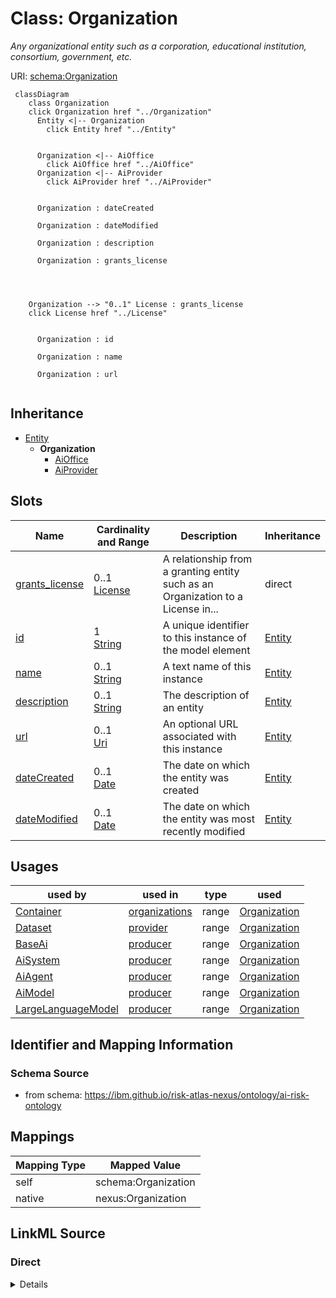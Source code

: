 

# Class: Organization


_Any organizational entity such as a corporation, educational institution, consortium, government, etc._





URI: [schema:Organization](http://schema.org/Organization)






```mermaid
 classDiagram
    class Organization
    click Organization href "../Organization"
      Entity <|-- Organization
        click Entity href "../Entity"


      Organization <|-- AiOffice
        click AiOffice href "../AiOffice"
      Organization <|-- AiProvider
        click AiProvider href "../AiProvider"


      Organization : dateCreated

      Organization : dateModified

      Organization : description

      Organization : grants_license




    Organization --> "0..1" License : grants_license
    click License href "../License"


      Organization : id

      Organization : name

      Organization : url


```





## Inheritance
* [Entity](Entity.md)
    * **Organization**
        * [AiOffice](AiOffice.md)
        * [AiProvider](AiProvider.md)



## Slots

| Name | Cardinality and Range | Description | Inheritance |
| ---  | --- | --- | --- |
| [grants_license](grants_license.md) | 0..1 <br/> [License](License.md) | A relationship from a granting entity such as an Organization to a License in... | direct |
| [id](id.md) | 1 <br/> [String](String.md) | A unique identifier to this instance of the model element | [Entity](Entity.md) |
| [name](name.md) | 0..1 <br/> [String](String.md) | A text name of this instance | [Entity](Entity.md) |
| [description](description.md) | 0..1 <br/> [String](String.md) | The description of an entity | [Entity](Entity.md) |
| [url](url.md) | 0..1 <br/> [Uri](Uri.md) | An optional URL associated with this instance | [Entity](Entity.md) |
| [dateCreated](dateCreated.md) | 0..1 <br/> [Date](Date.md) | The date on which the entity was created | [Entity](Entity.md) |
| [dateModified](dateModified.md) | 0..1 <br/> [Date](Date.md) | The date on which the entity was most recently modified | [Entity](Entity.md) |





## Usages

| used by | used in | type | used |
| ---  | --- | --- | --- |
| [Container](Container.md) | [organizations](organizations.md) | range | [Organization](Organization.md) |
| [Dataset](Dataset.md) | [provider](provider.md) | range | [Organization](Organization.md) |
| [BaseAi](BaseAi.md) | [producer](producer.md) | range | [Organization](Organization.md) |
| [AiSystem](AiSystem.md) | [producer](producer.md) | range | [Organization](Organization.md) |
| [AiAgent](AiAgent.md) | [producer](producer.md) | range | [Organization](Organization.md) |
| [AiModel](AiModel.md) | [producer](producer.md) | range | [Organization](Organization.md) |
| [LargeLanguageModel](LargeLanguageModel.md) | [producer](producer.md) | range | [Organization](Organization.md) |






## Identifier and Mapping Information







### Schema Source


* from schema: https://ibm.github.io/risk-atlas-nexus/ontology/ai-risk-ontology




## Mappings

| Mapping Type | Mapped Value |
| ---  | ---  |
| self | schema:Organization |
| native | nexus:Organization |







## LinkML Source

<!-- TODO: investigate https://stackoverflow.com/questions/37606292/how-to-create-tabbed-code-blocks-in-mkdocs-or-sphinx -->

### Direct

<details>
```yaml
name: Organization
description: Any organizational entity such as a corporation, educational institution,
  consortium, government, etc.
from_schema: https://ibm.github.io/risk-atlas-nexus/ontology/ai-risk-ontology
is_a: Entity
slots:
- grants_license
class_uri: schema:Organization

```
</details>

### Induced

<details>
```yaml
name: Organization
description: Any organizational entity such as a corporation, educational institution,
  consortium, government, etc.
from_schema: https://ibm.github.io/risk-atlas-nexus/ontology/ai-risk-ontology
is_a: Entity
attributes:
  grants_license:
    name: grants_license
    description: A relationship from a granting entity such as an Organization to
      a License instance.
    from_schema: https://ibm.github.io/risk-atlas-nexus/ontology/ai-risk-ontology
    rank: 1000
    alias: grants_license
    owner: Organization
    domain_of:
    - Organization
    range: License
  id:
    name: id
    description: A unique identifier to this instance of the model element. Example
      identifiers include UUID, URI, URN, etc.
    from_schema: https://ibm.github.io/risk-atlas-nexus/ontology/ai-risk-ontology
    rank: 1000
    slot_uri: schema:identifier
    identifier: true
    alias: id
    owner: Organization
    domain_of:
    - Entity
    range: string
    required: true
  name:
    name: name
    description: A text name of this instance.
    from_schema: https://ibm.github.io/risk-atlas-nexus/ontology/ai-risk-ontology
    rank: 1000
    slot_uri: schema:name
    alias: name
    owner: Organization
    domain_of:
    - Entity
    - BenchmarkMetadataCard
    range: string
  description:
    name: description
    description: The description of an entity
    from_schema: https://ibm.github.io/risk-atlas-nexus/ontology/ai-risk-ontology
    rank: 1000
    slot_uri: schema:description
    alias: description
    owner: Organization
    domain_of:
    - Entity
    range: string
  url:
    name: url
    description: An optional URL associated with this instance.
    from_schema: https://ibm.github.io/risk-atlas-nexus/ontology/ai-risk-ontology
    rank: 1000
    slot_uri: schema:url
    alias: url
    owner: Organization
    domain_of:
    - Entity
    range: uri
  dateCreated:
    name: dateCreated
    description: The date on which the entity was created.
    from_schema: https://ibm.github.io/risk-atlas-nexus/ontology/ai-risk-ontology
    rank: 1000
    slot_uri: schema:dateCreated
    alias: dateCreated
    owner: Organization
    domain_of:
    - Entity
    range: date
    required: false
  dateModified:
    name: dateModified
    description: The date on which the entity was most recently modified.
    from_schema: https://ibm.github.io/risk-atlas-nexus/ontology/ai-risk-ontology
    rank: 1000
    slot_uri: schema:dateModified
    alias: dateModified
    owner: Organization
    domain_of:
    - Entity
    range: date
    required: false
class_uri: schema:Organization

```
</details>
